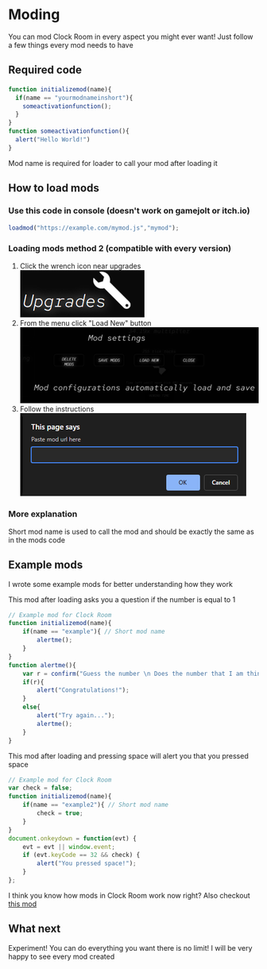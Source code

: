 # Moding
You can mod Clock Room in every aspect you might ever want!
Just follow a few things every mod needs to have
## Required code
```js
function initializemod(name){
  if(name == "yourmodnameinshort"){
    someactivationfunction();
  }
}
function someactivationfunction(){
  alert("Hello World!")
}
```
Mod name is required for loader to call your mod after loading it
## How to load mods
### Use this code in console (doesn't work on gamejolt or itch.io)
```js
loadmod("https://example.com/mymod.js","mymod");
```
### Loading mods method 2 (compatible with every version)
1. Click the wrench icon near upgrades\
![wrench](https://github.com/PouekDEV/Clock-Room-Incremental/blob/main/Moding/image_2022-01-23_161903.png?raw=true)
2. From the menu click "Load New" button\
![menu](https://github.com/PouekDEV/Clock-Room-Incremental/blob/main/Moding/image_2022-01-23_161922.png?raw=true)
3. Follow the instructions\
![instructionexample](https://github.com/PouekDEV/Clock-Room-Incremental/blob/main/Moding/image_2022-01-23_161940.png?raw=true)
### More explanation
Short mod name is used to call the mod and should be exactly the same as in the mods code
## Example mods
I wrote some example mods for better understanding how they work

This mod after loading asks you a question if the number is equal to 1
```js
// Example mod for Clock Room
function initializemod(name){
    if(name == "example"){ // Short mod name
        alertme();
    }
}
function alertme(){
    var r = confirm("Guess the number \n Does the number that I am thinking about now is equal to 1?'")
    if(r){
        alert("Congratulations!");
    }
    else{
        alert("Try again...");
        alertme();
    }
}
```

This mod after loading and pressing space will alert you that you pressed space
```js
// Example mod for Clock Room
var check = false;
function initializemod(name){
    if(name == "example2"){ // Short mod name
        check = true;
    }
}
document.onkeydown = function(evt) {
    evt = evt || window.event;
    if (evt.keyCode == 32 && check) {
        alert("You pressed space!");
    }
};
```

I think you know how mods in Clock Room work now right?
Also checkout [this mod](https://github.com/PouekDEV/Clock-Room-Incremental/blob/main/Moding/main.js)
## What next
Experiment! 
You can do everything you want there is no limit!
I will be very happy to see every mod created
